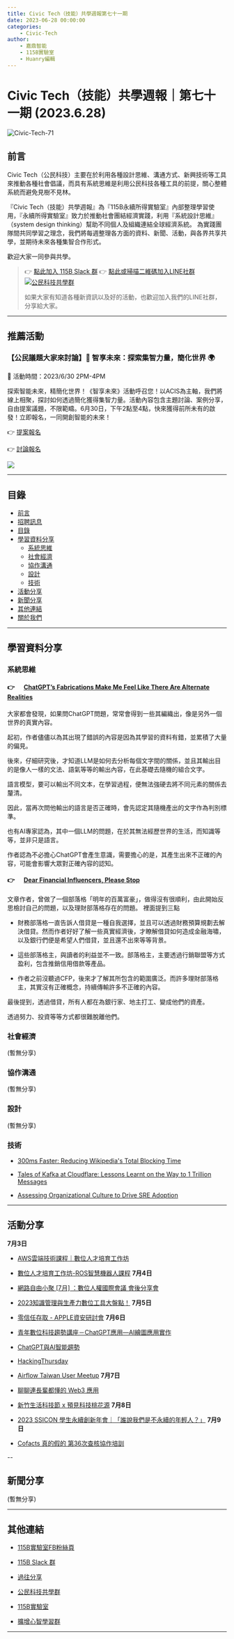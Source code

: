 ```yaml
---
title: Civic Tech（技能）共學週報第七十一期
date: 2023-06-28 00:00:00
categories:
	- Civic-Tech
author:
	- 嘉鼎智能
	- 115B實驗室
	- Huanry編輯
---
```

# Civic Tech（技能）共學週報｜第七十一期 (2023.6.28)

![Civic-Tech-71](/img/ct/71.png)

## 前言

Civic Tech（公民科技）主要在於利用各種設計思維、溝通方式、新興技術等工具來推動各種社會倡議，而具有系統思維是利用公民科技各種工具的前提，關心整體系統而避免見樹不見林。

『Civic Tech（技能）共學週報』為『115B永續所得實驗室』內部整理學習使用，『永續所得實驗室』致力於推動社會團結經濟實踐，利用『系統設計思維』（system design thinking）幫助不同個人及組織連結全球經濟系統。
為實踐團隊間共同學習之理念，我們將每週整理各方面的資料、新聞、活動，與各界共享共學，並期待未來各種集智合作形式。

歡迎大家一同參與共學。

>👉  [點此加入 115B Slack 群](https://bit.ly/Slack115b)
>👉  [點此或掃描二維碼加入LINE社群](https://line.me/ti/g2/Dj4AkbdDsY6o4D_CdDUB6Q)
>[![公民科技共學群](/img/產品共學群.jpg)](https://line.me/ti/g2/Dj4AkbdDsY6o4D_CdDUB6Q)
>
>如果大家有知道各種新資訊以及好的活動，也歡迎加入我們的LINE社群，分享給大家。

---
## 推薦活動

### 【公民議題大家來討論】🎉 智享未來：探索集智力量，簡化世界 🌍

🔶 活動時間：2023/6/30 2PM-4PM

探索智能未來，精簡化世界！《智享未來》活動呼召您！以ACIS為主軸，我們將線上相聚，探討如何透過簡化獲得集智力量。活動內容包含主題討論、案例分享，自由提案議題，不限範疇。6月30日，下午2點至4點，快來獲得前所未有的啟發！立即報名，一同開創智能的未來！

👉 [提案報名](https://pse.is/52282l)

👉 [討論報名](https://pse.is/4xbttd)

![](https://static.accupass.com/eventbanner/2306050800569894026070.jpg)

---
## 目錄
- [前言](#前言)
- [招聘訊息](#招聘訊息)
- [目錄](#目錄)
- [學習資料分享](#學習資料分享)
	- [系統思維](#系統思維)
	- [社會經濟](#社會經濟)
	- [協作溝通](#協作溝通)
	- [設計](#設計)
	- [技術](#技術)
- [活動分享](#活動分享)
- [新聞分享](#新聞分享)
- [其他連結](#其他連結)
- [關於我們](#關於我們)

---
## 學習資料分享
### 系統思維

####  👉 &emsp; [ChatGPT’s Fabrications Make Me Feel Like There Are Alternate Realities](https://medium.com/the-generator/chatgpts-fabrications-make-me-feel-like-there-are-alternate-realities-82430dfc1d01)

大家都會發現，如果問ChatGPT問題，常常會得到一些其編織出，像是另外一個世界的真實內容。

起初，作者儘儘以為其出現了錯誤的內容是因為其學習的資料有錯，並累積了大量的偏見。

後來，仔細研究後，才知道LLM是如何去分析每個文字間的關係，並且其輸出目的是像人一樣的文法、語氣等等的輸出內容，在此基礎去隨機的組合文字。

語言模型，要可以輸出不同文本，在學習過程，便無法強硬去將不同元素的關係去釐清。

因此，當再次問他輸出的語言是否正確時，會先認定其隨機產出的文字作為判別標準。

也有AI專家認為，其中一個LLM的問題，在於其無法經歷世界的生活，而知識等等，並非只是語言。

作者認為不必擔心ChatGPT會產生意識，需要擔心的是，其產生出來不正確的內容，可能會影響大眾對正確內容的認知。


####  👉 &emsp;  [Dear Financial Influencers, Please Stop](https://amandaclaypool.medium.com/dear-financial-influencers-please-stop-cb40e611dc53)

文章作者，曾做了一個部落格「明年的百萬富豪」，做得沒有很順利，由此開始反思檢討自己的問題，以及理財部落格存在的問題。
裡面提到三點

- 財務部落格一直告訴人借貸是一種自我選擇，並且可以透過財務預算規劃去解決借貸。然而作者好好了解一些真實經濟後，才瞭解借貸如何造成金融海嘯，以及銀行們便是希望人們借貸，並且還不出來等等背景。

- 這些部落格主，與讀者的利益並不一致。部落格主，主要透過行銷聯盟等方式盈利，包含推銷信用借款等產品。

- 作者之前沒聽過CFP，後來才了解其所包含的範圍廣泛。而許多理財部落格主，其實沒有正確概念，持續傳輸許多不正確的內容。

最後提到，透過借貸，所有人都在為銀行家、地主打工、變成他們的資產。

透過努力、投資等等方式都很難脫離他們。

### 社會經濟

(暫無分享)

### 協作溝通

(暫無分享)

### 設計

(暫無分享)

### 技術

- [300ms Faster: Reducing Wikipedia's Total Blocking Time](https://www.nray.dev/blog/300ms-faster-reducing-wikipedias-total-blocking-time/)

- [Tales of Kafka at Cloudflare: Lessons Learnt on the Way to 1 Trillion Messages](https://www.infoq.com/articles/kafka-clusters-cloudflare/)

- [Assessing Organizational Culture to Drive SRE Adoption ](https://www.infoq.com/articles/assess-culture-sre-adoption/)

---
## 活動分享

**7月3日**
- [AWS雲端技術課程｜數位人才培育工作坊](https://www.accupass.com/event/2306120825277013587400)

- [數位人才培育工作坊-ROS智慧機器人課程](https://docs.google.com/forms/d/e/1FAIpQLScGdw3Qv7hKdWkV_b6sDhvzP8ZsFrIsYB6Sjgq6svLkHY_Jaw/viewform)
**7月4日**
- [網路自由小聚 [7月] ：數位人權國際會議 會後分享會](https://ocftw.kktix.cc/events/internetfreedom-july)

- [2023知識管理與生產力數位工具大盤點！](https://www.accupass.com/event/2306140333357167597570)
**7月5日**
- [零信任存取 - APPLE資安研討會](https://www.accupass.com/event/2305300536428778248130)
**7月6日**
- [青年數位科技趨勢講座－ChatGPT應用—AI繪圖應用實作](https://www.accupass.com/event/2306260817577029080000)

- [ChatGPT與AI智能趨勢](https://docs.google.com/forms/d/e/1FAIpQLSdgn5om4Vv0zpyr15VwQMzkMb8B78KVPwqxzQfzWsC9ObUzDg/viewform)

- [HackingThursday](https://www.meetup.com/hackingthursday/events/294225181/)

- [Airflow Taiwan User Meetup](https://www.meetup.com/taipei-py/events/294016507/)
**7月7日**
- [聊聊連長輩都懂的 Web3 應用](https://www.accupass.com/event/2305020558428756811640)

- [新竹生活科技節 x 預見科技桃花源](https://docs.google.com/forms/d/e/1FAIpQLSctnUwlHXOa1XKOpjUU6R5QPnOT--cmkz_1B6k45KExqviUyQ/viewform)
**7月8日**
- [2023 SSICON 學生永續創新年會｜「誰說我們是不永續的年輕人？」](https://www.accupass.com/event/2305051053251152213956)
**7月9日**
- [Cofacts 真的假的 第36次查核協作培訓](https://cofacts.kktix.cc/events/cofactseditor36)


--
## 新聞分享

(暫無分享)

---
## 其他連結

- [115B實驗室FB粉絲頁](https://www.facebook.com/%E6%B0%B8%E7%BA%8C%E6%89%80%E5%BE%97%E5%AF%A6%E9%A9%97%E5%AE%A4-102916798609139)

- [115B Slack 群](https://bit.ly/Slack115b)

- [過往分享](/categories/Civic-Tech)

- [公民科技共學群](https://line.me/ti/g2/Dj4AkbdDsY6o4D_CdDUB6Q?utm_source=invitation&utm_medium=link_copy&utm_campaign=default)

- [115B實驗室](https://line.me/ti/g2/asPFU-0w4o9MIRSBdb4gtg?utm_source=invitation&utm_medium=link_copy&utm_campaign=default)

- [擴增心智學習群](https://line.me/ti/g2/asPFU-0w4o9MIRSBdb4gtg?utm_source=invitation&utm_medium=link_copy&utm_campaign=default)

---